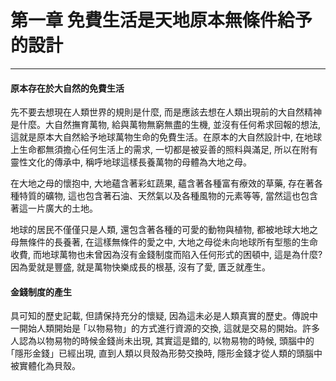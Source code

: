 # 第一章 免費生活是天地原本無條件給予的設計

---

#### 原本存在於大自然的免費生活

先不要去想現在人類世界的規則是什麼, 而是應該去想在人類出現前的大自然精神是什麼。大自然撫育萬物, 給與萬物無窮無盡的生機, 並沒有任何希求回報的想法, 這就是原本大自然給予地球萬物生命的免費生活。在原本的大自然設計中, 在地球上生命都無須擔心任何生活上的需求, 一切都是被妥善的照料與滿足, 所以在附有靈性文化的傳承中, 稱呼地球這樣長養萬物的母體為大地之母。

在大地之母的懷抱中, 大地蘊含著彩虹蔬果, 蘊含著各種富有療效的草藥, 存在著各種特質的礦物, 這也包含著石油、天然氣以及各種風物的元素等等, 當然這也包含著這一片廣大的土地。

地球的居民不僅僅只是人類, 還包含著各種的可愛的動物與植物, 都被地球大地之母無條件的長養著, 在這樣無條件的愛之中, 大地之母從未向地球所有型態的生命收費, 而地球萬物也未曾因為沒有金錢制度而陷入任何形式的困頓中, 這是為什麼? 因為愛就是豐盛, 就是萬物快樂成長的根基, 沒有了愛, 匱乏就產生。

#### 金錢制度的產生

具可知的歷史記載, 但請保持充分的懷疑, 因為這未必是人類真實的歷史。傳說中一開始人類開始是 ｢以物易物」的方式進行資源的交換, 這就是交易的開始。許多人認為以物易物的時候金錢尚未出現, 其實這是錯的, 以物易物的時候, 頭腦中的 ｢隱形金錢」已經出現, 直到人類以貝殼為形勢交換時, 隱形金錢才從人類的頭腦中被實體化為貝殼。



